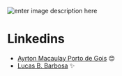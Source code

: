
![enter image description here](https://uploads-ssl.webflow.com/62235d098ddf9185c2d74422/622c0e0746587f694e5361b5_Driven_pink.png)

# Linkedins

- [Ayrton Macaulay Porto de Gois](https://www.linkedin.com/in/ayrton-porto/) :blush:
- [Lucas B. Barbosa](https://www.linkedin.com/in/lucas-b-barbosa-12a157216/) :sparkles:
